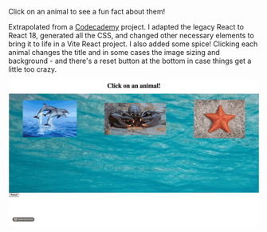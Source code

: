 Click on an animal to see a fun fact about them!

Extrapolated from a [Codecademy](https://www.codecademy.com/learn/learn-react-introduction) project. I adapted the legacy React to React 18, generated all the CSS, and changed other necessary elements to bring it to life in a Vite React project. I also added some spice! Clicking each animal changes the title and in some cases the image sizing and background - and there's a reset button at the bottom in case things get a little too crazy.

![](demo.gif)
